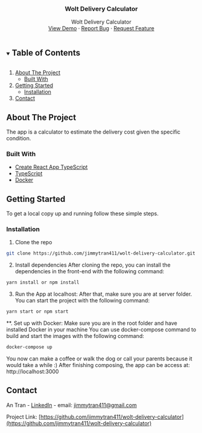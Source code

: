 <br />
<p align="center">
  <h3 align="center">Wolt Delivery Calculator</h3>

  <p align="center">
    Wolt Delivery Calculator
    <br />
    <a href="https://master.dcwtnwxs7tv5m.amplifyapp.com/">View Demo</a>
    ·
    <a href="https://github.com/jimmytran411/wolt-delivery-calculator/issues">Report Bug</a>
    ·
    <a href="https://github.com/jimmytran411/wolt-delivery-calculator/issues">Request Feature</a>
  </p>
</p>

<!-- TABLE OF CONTENTS -->
<details open="open">
  <summary><h2 style="display: inline-block">Table of Contents</h2></summary>
  <ol>
    <li>
      <a href="#about-the-project">About The Project</a>
      <ul>
        <li><a href="#built-with">Built With</a></li>
      </ul>
    </li>
    <li>
      <a href="#getting-started">Getting Started</a>
      <ul>
        <li><a href="#installation">Installation</a></li>
      </ul>
    </li>
    <li><a href="#contact">Contact</a></li>
  </ol>
</details>

<!-- ABOUT THE PROJECT -->

## About The Project

The app is a calculator to estimate the delivery cost given the specific condition.

### Built With

- [Create React App TypeScript](https://create-react-app.dev/docs/adding-typescript/)
- [TypeScript](https://www.typescriptlang.org/)
- [Docker](https://www.docker.com/)

## Getting Started

To get a local copy up and running follow these simple steps.

### Installation

1. Clone the repo

```sh
git clone https://github.com/jimmytran411/wolt-delivery-calculator.git
```

2. Install dependencies
   After cloning the repo, you can install the dependencies in the front-end with the following command:

```sh
yarn install or npm install
```

3. Run the App at localhost:
   After that, make sure you are at server folder. You can start the project with the following command:

```sh
yarn start or npm start
```

\*\*. Set up with Docker:
Make sure you are in the root folder and have installed Docker in your machine
You can use docker-compose command to build and start the images with the following command:

```sh
docker-compose up
```

You now can make a coffee or walk the dog or call your parents because it would take a while :)
After finishing composing, the app can be access at: http://localhost:3000

<!-- CONTACT -->

## Contact

An Tran - [LinkedIn](https://www.linkedin.com/in/an-tran-204/) - email: jimmytran411@gmail.com

Project Link: [https://github.com/jimmytran411/wolt-delivery-calculator](https://github.com/jimmytran411/wolt-delivery-calculator)
